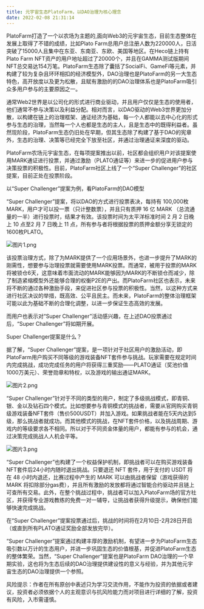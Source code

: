 ```yaml
---
title: 元宇宙生态PlatoFarm，以DAO治理为核心理念
date: 2022-02-08 21:31:14
---
```

PlatoFarm打造了一个以农场为主题的,面向Web3的元宇宙生态，目前生态整体在发展上取得了不错的成绩，比如Plato Farm总用户总注册人数为220000人，日活突破了15000人且集中在东亚、东南亚、东欧、美国等地区。在Heco链上持有Plato Farm NFT资产的用户地址超过了20000个，并且在GAMMA测试版期间NFT总交易达154万笔。PlatoFarm生态除了囊括了SocialFi、GameFi等元素，并构建了较为复杂且环环相扣的经济模型外，DAO治理也是PlatoFarm的另一大生态特色，高开放度以及更为松散，且赋有激励的的DAO治理体系也是PlatoFarm吸引众多用户参与的主要原因之一。

 

通常Web2世界是以公司化的形式进行商业驱动，并且用户仅仅是生态的使用者，他们通常不参与决策以及利益分配。相对而言，以DAO驱动的Web3世界更加分散，以构建在链上的治理框架、通证经济为基础，每一个人都能以去中心化的形式参与生态的治理，当然每一个人也都是生态的主人，且是生态中的既得利益者。虽然现阶段，PlatoFarm生态仍旧处在早期，但其生态除了构建了基于DAO的宪章外，生态的治理、决策等已经完全下放至社区，并通过治理通证来深度的驱动。

 

PlatoFarm农场元宇宙生态，在每项提案推出以前，社区都会组织用户对该提案使用MARK通证进行投票，并通过激励（PLATO通证等）来进一步的促进用户参与决策投票的积极性。目前，PlatoFarm社区上线了一个“Super Challenger”的社区提案，目前正处在投票阶段。

 

以“Super Challenger”提案为例，看PlatoFarm的DAO模型

 

“Super Challenger”提案，将以DAO的方式进行投票表决，每持有 100,000枚 MARK，用户才可以投一票（只计整数票），并且只有质押 16 亿 MARK （总流通量的一半）进行投票时，结果才有效。该投票时间为太平洋标准时间 2 月 2 日晚上 10 点至2 月 7 日晚上 11 点，所有参与者将根据投票的质押金额分享无锁定的1600枚PLATO。

 


![图片1.png](https://smartsignature-img.oss-cn-hongkong.aliyuncs.com/article/2022/02/08/37459d4f956c0a4f075c44a6d10a0fbf.png)


 

该投票治理方式，除了为MARK提供了一个应用场景外，也进一步提升了MARK的刚需性，想要参与治理投票就需要使用MARK投票。而通常，被用于投票的MARK将被锁仓6天，这意味着市面流动的MARK能够因为MARK的不断锁仓而减少，除了制造紧缩模型外还能够合理的权衡P2E的产出。而PlatoFarm社区也表示，未来将不断的通过各种激励手段，来促进社区参与投票的积极性。当然，以这种方式来进行社区决议的举措，既高效、公平且民主。而未来，PlatoFarm的整体治理框架可能以此为基础不断的合理化调整，以进一步保证生态高效的发展。

 

而用户也表示对“Super Challenger”活动感兴趣，在上述DAO投票通过后，“Super Challenger”将如期开展。

 

Super Challenger提案是什么？

 

据了解，“Super Challenger”提案，是一项针对于社区用户的激励活动，即PlatoFarm用户购买不同等级的游戏装备NFT套件参与挑战。玩家需要在规定时间内完成挑战，成功完成任务的用户将获得三重奖励——PLATO通证（奖池价值1000万美元）、荣誉勋章和特权，以及游戏的输出通证MARK。

 

![图片2.png](https://smartsignature-img.oss-cn-hongkong.aliyuncs.com/article/2022/02/08/717e42722c61396f83b5265b1e2b28d0.png)



 

“Super Challenger”针对于不同的类型的用户，制定了多级挑战模式，即青铜、银、金以及钻石四个模式。比如想要参与青铜模式的挑战者，需要从官网购买青铜级游戏装备NFT套件（售价500USDT）并加入游戏。如果挑战者能在5天内达到5级，那么挑战者就成功。而其他模式的挑战，在NFT套件价格，以及挑战周期、游戏内的等级要求各不相同。所以对于不同资金体量的用户，都能有参与的机会，通过决策完成挑战人人机会平等。

 



![图片3.png](https://smartsignature-img.oss-cn-hongkong.aliyuncs.com/article/2022/02/08/5f4438e55047c2e248320da97e5f7ade.png)

 

“Super Challenger”也构建了一个权益保护机制，即挑战者可以在购买游戏装备NFT套件后24小时内随时退出挑战。只要退还 NFT 套件，用于支付的 USDT 将在 48 小时内退还，比赛过程中产生的 MARK 可以由挑战者保留（游戏获得的 MARK 将扣除部分gas费），并且所有激励的发放都将通过智能合约驱动并且链上可查所有交易。此外，在整个挑战过程中，挑战者可以加入PlatoFarm场的官方社区，并获得专业游戏教练的免费一对一辅导，让挑战者获得升级提示，确保他们能够快速完成挑战。

 

在“Super Challenger”提案投票通过后，挑战的时间将在2月10日-2月28日开启（或直到所有PLATO通证奖励全部发放完毕）。

 

“Super Challenger”提案通过构建丰厚的激励机制，有望进一步为PlatoFarm生态吸引数以万计的生态用户，并进一步巩固生态的价值根基，并促进PlatoFarm生态的整体繁荣。当然，“Super Challenger”提案也是PlatoFarm DAO治理的一个早期实验，这也将为生态后续的DAO治理提供建设性的意义与经验，并为其他元宇宙生态的DAO治理提供一个参照。

 

 

风险提示：作者在所有原创中表述只为学习交流作用，不能作为投资的依据或者建议，投资者必须依据个人的主观意识与抗风险能力而对项目进行详细的了解，投资有风险，入市需谨慎。 